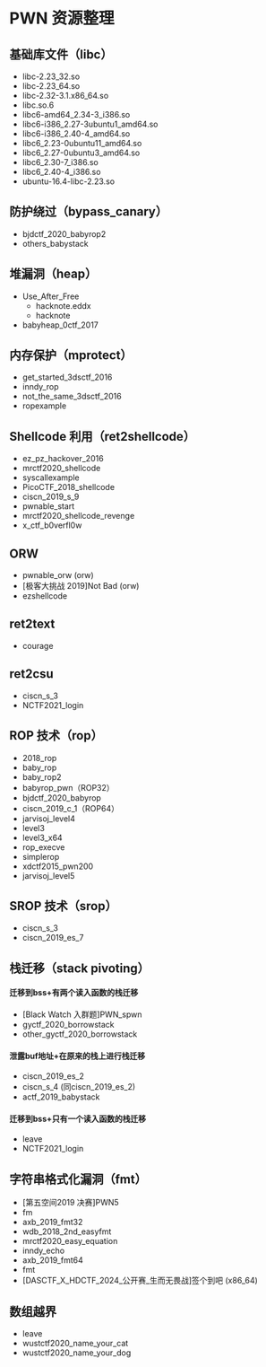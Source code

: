 # PWN 资源整理

## 基础库文件（libc）
- libc-2.23_32.so
- libc-2.23_64.so
- libc-2.32-3.1.x86_64.so
- libc.so.6
- libc6-amd64_2.34-3_i386.so
- libc6-i386_2.27-3ubuntu1_amd64.so
- libc6-i386_2.40-4_amd64.so
- libc6_2.23-0ubuntu11_amd64.so
- libc6_2.27-0ubuntu3_amd64.so
- libc6_2.30-7_i386.so
- libc6_2.40-4_i386.so
- ubuntu-16.4-libc-2.23.so

## 防护绕过（bypass_canary）
- bjdctf_2020_babyrop2
- others_babystack

## 堆漏洞（heap）
- Use_After_Free
  - hacknote.eddx
  - hacknote
- babyheap_0ctf_2017

## 内存保护（mprotect）
- get_started_3dsctf_2016
- inndy_rop
- not_the_same_3dsctf_2016
- ropexample

## Shellcode 利用（ret2shellcode）
- ez_pz_hackover_2016
- mrctf2020_shellcode
- syscallexample
- PicoCTF_2018_shellcode
- ciscn_2019_s_9
- pwnable_start
- mrctf2020_shellcode_revenge
- x_ctf_b0verfl0w

## ORW
- pwnable_orw (orw)
- [极客大挑战 2019]Not Bad (orw)
- ezshellcode

## ret2text
- courage

## ret2csu
- ciscn_s_3
- NCTF2021_login

## ROP 技术（rop）
- 2018_rop
- baby_rop
- baby_rop2
- babyrop_pwn（ROP32）
- bjdctf_2020_babyrop
- ciscn_2019_c_1（ROP64）
- jarvisoj_level4
- level3
- level3_x64
- rop_execve
- simplerop
- xdctf2015_pwn200
- jarvisoj_level5

## SROP 技术（srop）
- ciscn_s_3
- ciscn_2019_es_7

## 栈迁移（stack pivoting）
#### 迁移到bss+有两个读入函数的栈迁移
- [Black Watch 入群题]PWN_spwn
- gyctf_2020_borrowstack
- other_gyctf_2020_borrowstack
#### 泄露buf地址+在原来的栈上进行栈迁移
- ciscn_2019_es_2
- ciscn_s_4 (同ciscn_2019_es_2)
- actf_2019_babystack
#### 迁移到bss+只有一个读入函数的栈迁移
- leave
- NCTF2021_login

## 字符串格式化漏洞（fmt）
- [第五空间2019 决赛]PWN5
- fm
- axb_2019_fmt32
- wdb_2018_2nd_easyfmt
- mrctf2020_easy_equation
- inndy_echo
- axb_2019_fmt64
- fmt
- [DASCTF_X_HDCTF_2024_公开赛_生而无畏战]签个到吧 (x86_64)

## 数组越界
- leave
- wustctf2020_name_your_cat
- wustctf2020_name_your_dog